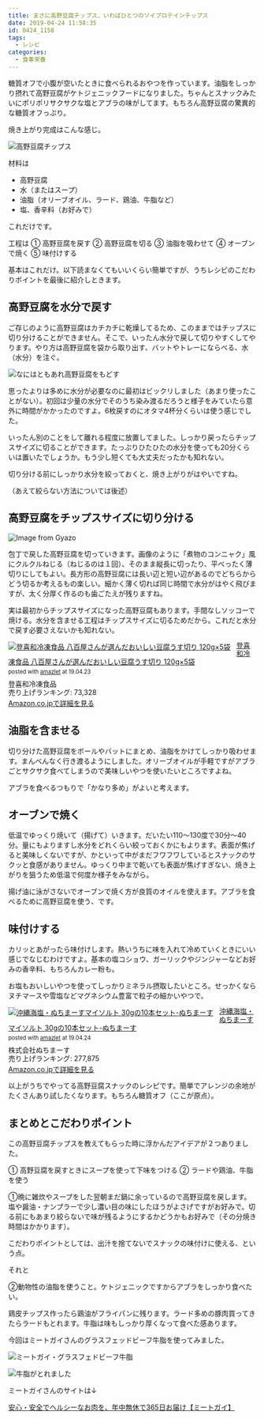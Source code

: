 ```yaml
---
title: まさに高野豆腐チップス、いわばひとつのソイプロテインチップス
date: 2019-04-24 11:58:35
id: 0424_1158
tags:
  - レシピ
categories:
  - 食事栄養
---
```

糖質オフで小腹が空いたときに食べられるおやつを作っています。油脂をしっかり摂れて高野豆腐がケトジェニックフードになりました。ちゃんとスナックみたいにポリポリサクサクな塩とアブラの味がしてます。もちろん高野豆腐の驚異的な糖質オフっぷり。
<!--more-->

焼き上がり完成はこんな感じ。

![高野豆腐チップス](https://i.gyazo.com/5bb264447c7f63039c50c79297075096.jpg)

材料は

 - 高野豆腐
 - 水（またはスープ）
 - 油脂（オリーブオイル、ラード、鶏油、牛脂など）
 - 塩、香辛料（お好みで）

これだけです。

工程は
① 高野豆腐を戻す
② 高野豆腐を切る
③ 油脂を吸わせて
④ オーブンで焼く
⑤ 味付けする

基本はこれだけ。以下読まなくてもいいくらい簡単ですが、うちレシピのこだわりポイントを最後に紹介しときます。

## 高野豆腐を水分で戻す

ご存じのように高野豆腐はカチカチに乾燥してるため、このままではチップスに切り分けることができません。そこで、いったん水分で戻して切りやすくしてやります。やり方は高野豆腐を袋から取り出す、バットやトレーにならべる、水（水分）を注ぐ。

![なにはともあれ高野豆腐をもどす](https://i.gyazo.com/c4577e997ca3c0447945920b9a666d95.jpg)


思ったよりは多めに水分が必要なのに最初はビックリしました（あまり使ったことがない）。初回は少量の水分でそのうち染み渡るだろうと様子をみていたら意外に時間がかかったのですよ。6枚戻すのにオタマ4杯分くらいは使う感じでした。

いったん別のことをして離れる程度に放置してました。しっかり戻ったらチップスサイズに切ることができます。たっぷりひたひたの水分を使っても20分くらいは置いたでしょうか。もう少し短くても大丈夫だったかも知れない。

切り分ける前にしっかり水分を絞っておくと、焼き上がりがはやいですね。

（あえて絞らない方法については後述）

## 高野豆腐をチップスサイズに切り分ける

![Image from Gyazo](https://i.gyazo.com/c9b85b66306926d021bae4bae3a4ab8b.jpg)

包丁で戻した高野豆腐を切っていきます。画像のように「煮物のコンニャク」風にクルクルねじる（ねじるのは１回）、そのまま縦長に切ったり、平べったく薄切りにしてもよい。長方形の高野豆腐には長い辺と短い辺があるのでどちらからどう切るか考えるもの楽しい。細かく薄く切れば同じ時間で水分がはやく飛びますが、太く分厚く作るのも歯ごたえが残りますね。

実は最初からチップスサイズになった高野豆腐もあります。手間なしソッコーで焼ける。水分を含ませる工程はチップスサイズに切るためだから。これだと水分で戻す必要さえないかも知れない。

<div class="amazlet-box" style="margin-bottom:0px;"><div class="amazlet-image" style="float:left;margin:0px 12px 1px 0px;"><a href="http://www.amazon.co.jp/exec/obidos/ASIN/B06XX6TBGH/ujina-22/ref=nosim/" name="amazletlink" target="_blank"><img src="https://images-fe.ssl-images-amazon.com/images/I/51cu7pCWf1L._SL160_.jpg" alt="登喜和冷凍食品 八百屋さんが選んだおいしい豆腐うす切り 120g×5袋" style="border: none;" /></a></div><div class="amazlet-info" style="line-height:120%; margin-bottom: 10px"><div class="amazlet-name" style="margin-bottom:10px;line-height:120%"><a href="http://www.amazon.co.jp/exec/obidos/ASIN/B06XX6TBGH/ujina-22/ref=nosim/" name="amazletlink" target="_blank">登喜和冷凍食品 八百屋さんが選んだおいしい豆腐うす切り 120g×5袋</a><div class="amazlet-powered-date" style="font-size:80%;margin-top:5px;line-height:120%">posted with <a href="http://www.amazlet.com/" title="amazlet" target="_blank">amazlet</a> at 19.04.23</div></div><div class="amazlet-detail">登喜和冷凍食品 <br />売り上げランキング: 73,328<br /></div><div class="amazlet-sub-info" style="float: left;"><div class="amazlet-link" style="margin-top: 5px"><a href="http://www.amazon.co.jp/exec/obidos/ASIN/B06XX6TBGH/ujina-22/ref=nosim/" name="amazletlink" target="_blank">Amazon.co.jpで詳細を見る</a></div></div></div><div class="amazlet-footer" style="clear: left"></div></div>

<p>

## 油脂を含ませる

切り分けた高野豆腐をボールやバットにまとめ、油脂をかけてしっかり吸わせます。まんべんなく行き渡るようにしました。オリーブオイルが手軽ですがアブラごとサクサク食べてしまうので美味しいやつを使いたいところですよね。

アブラを食べるつもりで「かなり多め」がよいと考えます。

## オーブンで焼く

低温でゆっくり焼いて（揚げて）いきます。だいたい110〜130度で30分〜40分。量にもよりますし水分をどれくらい絞っておくかにもよります。表面が焦げると美味しくないですが、かといって中がまだフワフワしているとスナックのサクッと食感がありません。ゆっくり中まで乾いても表面が焦げすぎない、焼き上がりを狙うため低温で何度か様子をみながら。

揚げ油に泳がさないでオーブンで焼く方が良質のオイルを使えます。アブラを食べるために高野豆腐を使う、です。

## 味付けする

カリッとあがったら味付けします。熱いうちに味を入れて冷めていくときにいい感じでなじむわけですよ。基本の塩コショウ、ガーリックやジンジャーなどお好みの香辛料、もちろんカレー粉も。

お塩もおいしいやつを使ってしっかりミネラル摂取したいところ。せっかくならヌチマースや雪塩などマグネシウム豊富で粒子の細かいやつで。

<div class="amazlet-box" style="margin-bottom:0px;"><div class="amazlet-image" style="float:left;margin:0px 12px 1px 0px;"><a href="http://www.amazon.co.jp/exec/obidos/ASIN/B01B5SYHZE/ujina-22/ref=nosim/" name="amazletlink" target="_blank"><img src="https://images-fe.ssl-images-amazon.com/images/I/41qmNdoOJOL._SL160_.jpg" alt="沖縄海塩・ぬちまーすマイソルト 30gの10本セット-ぬちまーす" style="border: none;" /></a></div><div class="amazlet-info" style="line-height:120%; margin-bottom: 10px"><div class="amazlet-name" style="margin-bottom:10px;line-height:120%"><a href="http://www.amazon.co.jp/exec/obidos/ASIN/B01B5SYHZE/ujina-22/ref=nosim/" name="amazletlink" target="_blank">沖縄海塩・ぬちまーすマイソルト 30gの10本セット-ぬちまーす</a><div class="amazlet-powered-date" style="font-size:80%;margin-top:5px;line-height:120%">posted with <a href="http://www.amazlet.com/" title="amazlet" target="_blank">amazlet</a> at 19.04.24</div></div><div class="amazlet-detail">株式会社ぬちまーす <br />売り上げランキング: 277,875<br /></div><div class="amazlet-sub-info" style="float: left;"><div class="amazlet-link" style="margin-top: 5px"><a href="http://www.amazon.co.jp/exec/obidos/ASIN/B01B5SYHZE/ujina-22/ref=nosim/" name="amazletlink" target="_blank">Amazon.co.jpで詳細を見る</a></div></div></div><div class="amazlet-footer" style="clear: left"></div></div>

以上がうちでやってる高野豆腐スナックのレシピです。簡単でアレンジの余地がたくさんあり試したくなります。もちろん糖質オフ（ここが原点）。

## まとめとこだわりポイント

この高野豆腐チップスを教えてもらった時に浮かんだアイデアが２つありました。

① 高野豆腐を戻すときにスープを使って下味をつける
② ラードや鶏油、牛脂を使う

①晩に雑炊やスープをした翌朝まだ鍋に余っているので高野豆腐を戻します。塩や醤油・ナンプラーで少し濃い目の味にしたほうがよさげですがお好みで。切る前にもあまり絞らないで味が残るようにするかどうかもお好みで（その分焼き時間はかかります）。

こだわりポイントとしては、出汁を捨てないでスナックの味付けに使える、という点。

それと

②動物性の油脂を使うこと。ケトジェニックですからアブラをしっかり食べたい。

鶏皮チップス作ったら鶏油がフライパンに残ります。ラード多めの豚肉買ってきたらラードもとれます。牛脂は味もしっかり厚くなって食べた感あります。

今回はミートガイさんのグラスフェッドビーフ牛脂を使ってみました。

![ミートガイ・グラスフェドビーフ牛脂](https://i.gyazo.com/822bcfca23a58793a689dbf1d64d6fb0.jpg)

![牛脂がとれました](https://i.gyazo.com/99bf98fc8bfbc20390b6267fbba929bd.jpg)

ミートガイさんのサイトは↓

<a href="https://px.a8.net/svt/ejp?a8mat=35DFWQ+CEJ596+462S+5YRHE" target="_blank" rel="nofollow">安心・安全でヘルシーなお肉を、年中無休で365日お届け【ミートガイ】</a>
<img border="0" width="1" height="1" src="https://www12.a8.net/0.gif?a8mat=35DFWQ+CEJ596+462S+5YRHE" alt="">
